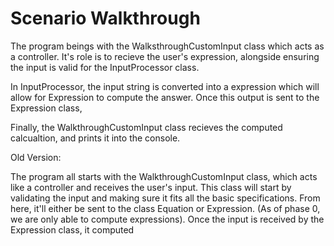 # Scenario Walkthrough

The program beings with the WalksthroughCustomInput class which acts as a controller. It's role is to recieve the user's expression, alongside ensuring the input is valid for the InputProcessor class.

In InputProcessor, the input string is converted into a expression which will allow for Expression to compute the answer. Once this output is sent to the Expression class, 


Finally, the WalkthroughCustomInput class recieves the computed calcualtion, and prints it into the console.





Old Version:

The program all starts with the WalkthroughCustomInput class, which acts like a controller and receives the user's input. This class will start by validating the input and making sure it fits all the basic specifications. From here, it'll either be sent to the class Equation or Expression. (As of phase 0, we are only able to compute expressions). Once the input is received by the Expression class, it computed  
